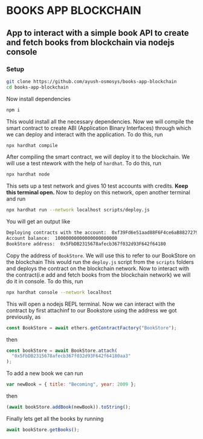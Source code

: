 # BOOKS APP BLOCKCHAIN

## App to interact with a simple book API to create and fetch books from blockchain via nodejs console

### Setup

```bash
git clone https://github.com/ayush-osmosys/books-app-blockchain
cd books-app-blockchain
```

Now install dependencies

```bash
npm i
```

This would install all the necessary dependencies. Now we will compile the smart contract to create ABI (Application Binary Interfaces) through which we can deploy and interact with the application. To do this, run

```bash
npx hardhat compile
```

After compiling the smart contract, we will deploy it to the blockchain. We will use a test ntework with the help of <code>hardhat</code>. To do this, run

```bash
npx hardhat node
```

This sets up a test network and gives 10 test accounts with credits. **Keep this terminal open.** Now to deploy on this network, open another terminal and run

```bash
npx hardhat run --network localhost scripts/deploy.js
```

You will get an output like

```bash
Deploying contracts with the account:  0xf39Fd6e51aad88F6F4ce6aB8827279cffFb
Account balance:  10000000000000000000000
BookStore address:  0x5FbDB2315678afecb367f032d93F642f64180
```

Copy the address of <code>BookStore</code>. We will use this to refer to our BookStore on the blockchain
This would run the <code>deploy.js</code> script from the <code>scripts</code> folders and deploys the contract on the blockchain network. Now to interact with the contract(i.e add and fetch books from the blockchain network) we will do it in console. To do this, run

```bash
npx hardhat console --network localhost
```

This will open a nodejs REPL terminal. Now we can interact with the contract by first attachinf to our Bookstore using the address we got previously, as

```javascript
const BookStore = await ethers.getContractFactory("BookStore");
```

then

```javascript
const bookStore = await BookStore.attach(
  "0x5FbDB2315678afecb367f032d93F642f64180aa3"
);
```

To add a new book we can run

```javascript
var newBook = { title: "Becoming", year: 2009 };
```

then

```javascript
(await bookStore.addBook(newBook)).toString();
```

Finally lets get all the books by running

```javascript
await bookStore.getBooks();
```
